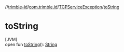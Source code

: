 //[trimble-id](../../../index.md)/[com.trimble.id](../index.md)/[TCPServiceException](index.md)/[toString](to-string.md)

# toString

[JVM]\
open fun [toString](to-string.md)(): [String](https://docs.oracle.com/javase/8/docs/api/java/lang/String.html)
